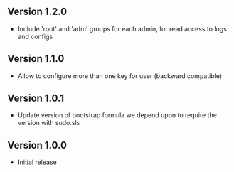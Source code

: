 ## Version 1.2.0

* Include 'root' and 'adm' groups for each admin, for read access to logs and configs

## Version 1.1.0

* Allow to configure more than one key for user (backward compatible)

## Version 1.0.1

* Update version of bootstrap formula we depend upon to require the version
  with sudo.sls

## Version 1.0.0

* Initial release
